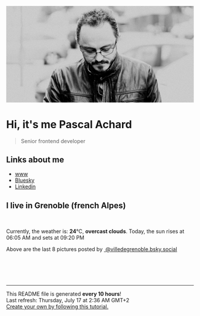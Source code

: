 ![Pascal Achard](./images/photo-pascal-achard.jpg)
# Hi, it's me Pascal Achard
> Senior frontend developer

## Links about me
- [www](https://www.pascal-achard.com)
- [Bluesky](https://bsky.app/profile/botmaster-p-achard.bsky.social)
- [Linkedin](http://www.linkedin.com/in/pascal-achard)


## I live in Grenoble (french Alpes)
<img src="https://openweathermap.org/img/wn/04n@2x.png" alt="">

Currently, the weather is: **24**°C, **overcast clouds**.
Today, the sun rises at 06:05 AM and sets at 09:20 PM

Above are the last 8 pictures posted by <a href="https://bsky.app/profile/villedegrenoble.bsky.social" target="_blank"><img alt="" src="https://web-cdn.bsky.app/static/favicon-32x32.png" width="32"/> @villedegrenoble.bsky.social</a>

<p style="display: flex; flex-wrap: wrap; gap: 20px;">
        <img src="https://cdn.bsky.app/img/feed_thumbnail/plain/did:plc:k7jpyzyjekw6krtvxxqwmap3/bafkreiblqnx7p7bgbvgondcrfn3gyp5jwsyoqxifqfvg5z5vd7twczo3u4@jpeg" alt="" width="200" style="object-fit: cover;"/>
        <img src="https://cdn.bsky.app/img/feed_thumbnail/plain/did:plc:k7jpyzyjekw6krtvxxqwmap3/bafkreiduwh3ilndb4ue55jze66gibuneedgvu6gwb4qfsfwonr4epek5fi@jpeg" alt="" width="200" style="object-fit: cover;"/>
        <img src="https://cdn.bsky.app/img/feed_thumbnail/plain/did:plc:k7jpyzyjekw6krtvxxqwmap3/bafkreibuqsdrjzv5id2d33qxio33xwrnyh2qeirbt43de6bjyp7ca2x3yu@jpeg" alt="" width="200" style="object-fit: cover;"/>
        <img src="https://cdn.bsky.app/img/feed_thumbnail/plain/did:plc:k7jpyzyjekw6krtvxxqwmap3/bafkreif7y7c4hfoaou2uv5stzlorya7yu3ahg3kew7vlpqda6kyzuimbfu@jpeg" alt="" width="200" style="object-fit: cover;"/>
        <img src="https://cdn.bsky.app/img/feed_thumbnail/plain/did:plc:k7jpyzyjekw6krtvxxqwmap3/bafkreigewz3u4dbot55lhtpdrclmau7x34hpxnsgblqw2pnux3ggrxs7lu@jpeg" alt="" width="200" style="object-fit: cover;"/>
        <img src="https://cdn.bsky.app/img/feed_thumbnail/plain/did:plc:k7jpyzyjekw6krtvxxqwmap3/bafkreicrvqnurheiiwiahuotg6t227y2smlfmlfr2guwmm7x36zjl3k2m4@jpeg" alt="" width="200" style="object-fit: cover;"/>
        <img src="https://cdn.bsky.app/img/feed_thumbnail/plain/did:plc:k7jpyzyjekw6krtvxxqwmap3/bafkreidkhjoumakby6mtp5s2opsydvx6zend6xnvo6pqw4qttk7bex5juq@jpeg" alt="" width="200" style="object-fit: cover;"/>
        <img src="https://cdn.bsky.app/img/feed_thumbnail/plain/did:plc:k7jpyzyjekw6krtvxxqwmap3/bafkreif4tl7jb7irtxjvqyikq7n3bbr7unxkbbat76onkaomqfiqx77iue@jpeg" alt="" width="200" style="object-fit: cover;"/>
</p>

------------
<p>This README file is generated <b>every 10 hours</b>!
    <br />Last refresh: Thursday, July 17 at 2:36 AM GMT+2
    <br /><a href="https://medium.com/@th.guibert/how-to-create-a-self-updating-readme-md-for-your-github-profile-f8b05744ca91">Create your own by following this tutorial.</a>
</p>
<p><a href="https://github.com/botmaster/botmaster/actions/workflows/main.yaml"><img alt="" src="https://github.com/botmaster/botmaster/actions/workflows/main.yaml/badge.svg" /></a></p>

